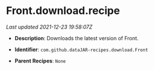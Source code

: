 # Front.download.recipe

_Last updated 2021-12-23 19:58:07Z_

- **Description**: Downloads the latest version of Front.

- **Identifier**: `com.github.dataJAR-recipes.download.Front`

- **Parent Recipes**: `None`